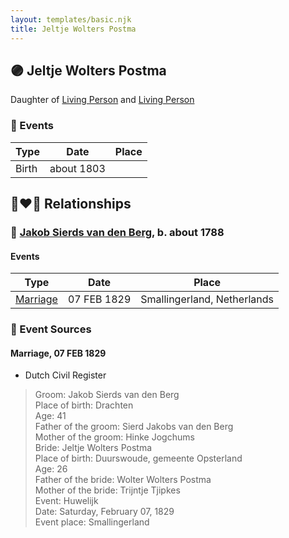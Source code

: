 ```yaml
---
layout: templates/basic.njk
title: Jeltje Wolters Postma
---
```

## 🟣 Jeltje Wolters Postma

Daughter of [Living Person](/people/2/26527652) and [Living Person](/people/7/78249927)

### 📆 Events

Type | Date | Place
------ | ------ | ------
Birth | about 1803 |

## 👩‍❤️‍👨 Relationships

### 🔵 [Jakob Sierds van den Berg](/people/7/74645149), b. about 1788

#### Events

Type | Date | Place
------ | ------ | ------
[Marriage](#event-family-0-event-0) | 07 FEB 1829 | Smallingerland, Netherlands
### 📰 Event Sources

#### <a id="event-family-0-event-0"></a> Marriage, 07 FEB 1829
* Dutch Civil Register
>   
  > Groom: Jakob Sierds van den Berg  
  > Place of birth: Drachten  
  > Age: 41  
  > Father of the groom: Sierd Jakobs van den Berg  
  > Mother of the groom: Hinke Jogchums  
  > Bride: Jeltje Wolters Postma  
  > Place of birth: Duurswoude, gemeente Opsterland  
  > Age: 26  
  > Father of the bride: Wolter Wolters Postma  
  > Mother of the bride: Trijntje Tjipkes  
  > Event: Huwelijk  
  > Date: Saturday, February 07, 1829  
  > Event place: Smallingerland